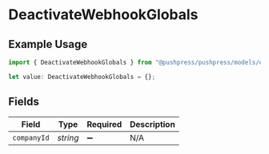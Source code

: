# DeactivateWebhookGlobals

## Example Usage

```typescript
import { DeactivateWebhookGlobals } from "@pushpress/pushpress/models/operations";

let value: DeactivateWebhookGlobals = {};
```

## Fields

| Field              | Type               | Required           | Description        |
| ------------------ | ------------------ | ------------------ | ------------------ |
| `companyId`        | *string*           | :heavy_minus_sign: | N/A                |